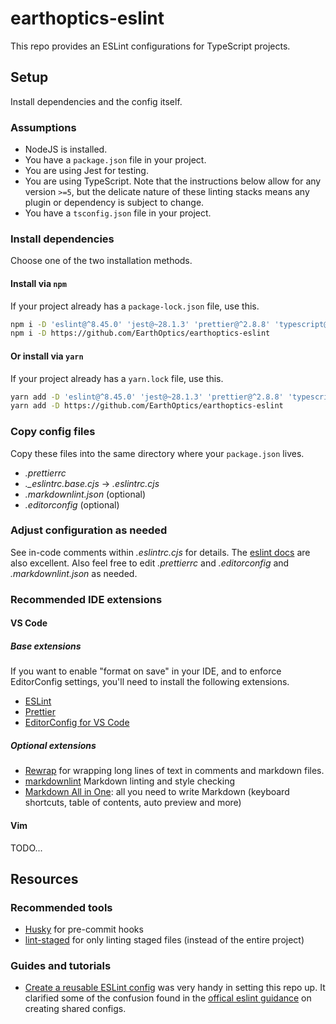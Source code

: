 # earthoptics-eslint

This repo provides an ESLint configurations for TypeScript projects.

## Setup

Install dependencies and the config itself.

### Assumptions

- NodeJS is installed.
- You have a `package.json` file in your project.
- You are using Jest for testing.
- You are using TypeScript. Note that the instructions below allow for any version `>=5`, but the
  delicate nature of these linting stacks means any plugin or dependency is subject to change.
- You have a `tsconfig.json` file in your project.

### Install dependencies

Choose one of the two installation methods.

#### Install via `npm`

If your project already has a `package-lock.json` file, use this.

```sh
npm i -D 'eslint@^8.45.0' 'jest@~28.1.3' 'prettier@^2.8.8' 'typescript@^5'
npm i -D https://github.com/EarthOptics/earthoptics-eslint
```

#### Or install via `yarn`

If your project already has a `yarn.lock` file, use this.

```sh
yarn add -D 'eslint@^8.45.0' 'jest@~28.1.3' 'prettier@^2.8.8' 'typescript@^5'
yarn add -D https://github.com/EarthOptics/earthoptics-eslint
```

### Copy config files

Copy these files into the same directory where your `package.json` lives.

- _.prettierrc_
- _.\_eslintrc.base.cjs_ -> _.eslintrc.cjs_
- _.markdownlint.json_ (optional)
- _.editorconfig_ (optional)

### Adjust configuration as needed

See in-code comments within _.eslintrc.cjs_ for details. The [eslint
docs](https://eslint.org/docs/latest/) are also excellent. Also feel free to edit _.prettierrc_ and
_.editorconfig_ and _.markdownlint.json_ as needed.

### Recommended IDE extensions

#### VS Code

##### Base extensions

If you want to enable "format on save" in your IDE, and to enforce EditorConfig settings, you'll
need to install the following extensions.

- [ESLint](https://marketplace.visualstudio.com/items?itemName=dbaeumer.vscode-eslint)
- [Prettier](https://marketplace.visualstudio.com/items?itemName=esbenp.prettier-vscode)
- [EditorConfig for VS Code](https://marketplace.visualstudio.com/items?itemName=EditorConfig.EditorConfig)

##### Optional extensions

- [Rewrap](https://marketplace.visualstudio.com/items?itemName=stkb.rewrap) for wrapping long lines
  of text in comments and markdown files.
- [markdownlint](https://marketplace.visualstudio.com/items?itemName=DavidAnson.vscode-markdownlint)
  Markdown linting and style checking
- [Markdown
  All in One](https://marketplace.visualstudio.com/items?itemName=yzhang.markdown-all-in-one): all
  you need to write Markdown (keyboard shortcuts, table of contents, auto preview and more)

#### Vim

TODO...

## Resources

### Recommended tools

- [Husky](https://typicode.github.io/husky/) for pre-commit hooks
- [lint-staged](https://github.com/okonet/lint-staged) for only linting staged files (instead of the
  entire project)

### Guides and tutorials

- [Create a reusable ESLint config](https://codinglicks.com/blog/create-a-reusable-eslint-config/)
  was very handy in setting this repo up. It clarified some of the confusion found in the [offical
  eslint guidance](https://eslint.org/docs/latest/extend/shareable-configs) on creating shared
  configs.
